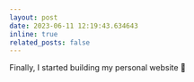 ```yaml
---
layout: post
date: 2023-06-11 12:19:43.634643
inline: true
related_posts: false
---
```


Finally, I started building my personal website 🥳

